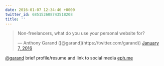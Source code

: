 ```yaml
---
date: 2016-01-07 12:34:46 +0000
twitter_id: 685152608743518208
title: ''
---
```


<blockquote class="twitter-tweet"><p lang="en" dir="ltr">Non-freelancers, what do you use your personal website for?</p>&mdash; Anthony Garand ([@garand](https://twitter.com/garand)) <a href="https://twitter.com/garand/status/685150995240755200?ref_src=twsrc%5Etfw">January 7, 2016</a></blockquote>
<script async src="https://platform.twitter.com/widgets.js" charset="utf-8"></script>

[@garand](https://twitter.com/garand) brief profile/resume and link to social media [eph.me](http://eph.me/)
